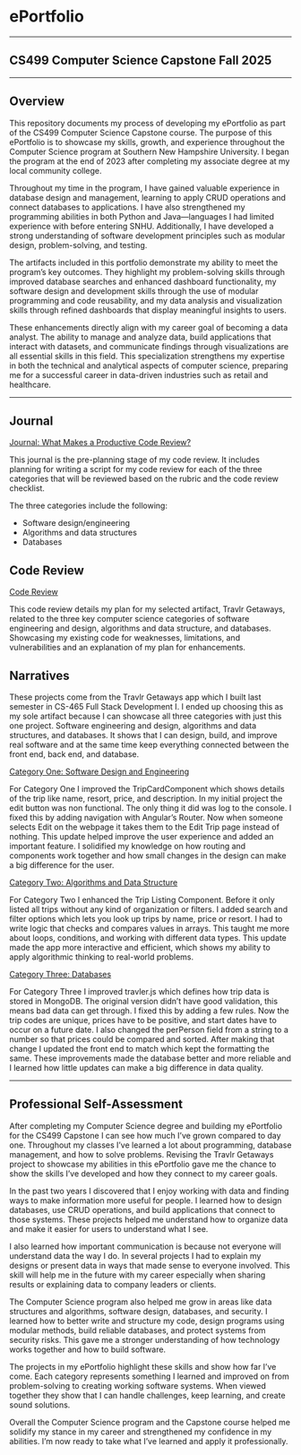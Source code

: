 # ePortfolio

---

## CS499 Computer Science Capstone Fall 2025

---

## Overview

This repository documents my process of developing my ePortfolio as part of the CS499 Computer Science Capstone course. The purpose of this ePortfolio is to showcase my skills, growth, and experience throughout the Computer Science program at Southern New Hampshire University. I began the program at the end of 2023 after completing my associate degree at my local community college.

Throughout my time in the program, I have gained valuable experience in database design and management, learning to apply CRUD operations and connect databases to applications. I have also strengthened my programming abilities in both Python and Java—languages I had limited experience with before entering SNHU. Additionally, I have developed a strong understanding of software development principles such as modular design, problem-solving, and testing.

The artifacts included in this portfolio demonstrate my ability to meet the program’s key outcomes. They highlight my problem-solving skills through improved database searches and enhanced dashboard functionality, my software design and development skills through the use of modular programming and code reusability, and my data analysis and visualization skills through refined dashboards that display meaningful insights to users.

These enhancements directly align with my career goal of becoming a data analyst. The ability to manage and analyze data, build applications that interact with datasets, and communicate findings through visualizations are all essential skills in this field. This specialization strengthens my expertise in both the technical and analytical aspects of computer science, preparing me for a successful career in data-driven industries such as retail and healthcare.

---

## Journal

[Journal: What Makes a Productive Code Review?](https://github.com/mkloc2020/CS499-ePortfolio/blob/main/Journal%201.docx)

This journal is the pre-planning stage of my code review. It includes planning for writing a script for my code review for each of the three categories that will be reviewed based on the rubric and the code review checklist.

The three categories include the following: 

- Software design/engineering
- Algorithms and data structures
- Databases

## Code Review

[Code Review](https://www.dailymotion.com/video/x9rt22q "CS499 Code Review Video")

This code review details my plan for my selected artifact, Travlr Getaways, related to the three key computer science categories of software engineering and design, algorithms and data structure, and databases. Showcasing my existing code for weaknesses, limitations, and vulnerabilities and an explanation of my plan for enhancements.


## Narratives

These projects come from the Travlr Getaways app which I built last semester in CS-465 Full Stack Development I. I ended up choosing this as my sole artifact because I can showcase all three categories with just this one project. Software engineering and design, algorithms and data structures, and databases. It shows that I can design, build, and improve real software and at the same time keep everything connected between the front end, back end, and database.

[Category One: Software Design and Engineering](https://github.com/mkloc2020/CS499-ePortfolio/blob/main/Milestone%20Two.docx)

For Category One I improved the TripCardComponent which shows details of the trip like name, resort, price, and description. In my initial project the edit button was non functional. The only thing it did was log to the console. I fixed this by adding navigation with Angular’s Router. Now when someone selects Edit on the webpage it takes them to the Edit Trip page instead of nothing. This update helped improve the user experience and added an important feature. I solidified my knowledge on how routing and components work together and how small changes in the design can make a big difference for the user. 


[Category Two: Algorithms and Data Structure](https://github.com/mkloc2020/CS499-ePortfolio/blob/main/Milestone%20Three.docx)

For Category Two I enhanced the Trip Listing Component. Before it only listed all trips without any kind of organization or filters. I added search and filter options which lets you look up trips by name, price or resort. I had to write logic that checks and compares values in arrays. This taught me more about loops, conditions, and working with different data types. This update made the app more interactive and efficient, which shows my ability to apply algorithmic thinking to real-world problems.


[Category Three: Databases](https://github.com/mkloc2020/CS499-ePortfolio/blob/main/Milestone%20Four.docx)</br>

For Category Three I improved travler.js which defines how trip data is stored in MongoDB. The original version didn’t have good validation, this means bad data can get through. I fixed this by adding a few rules. Now the trip codes are unique, prices have to be positive, and start dates have to occur on a future date. I also changed the perPerson field from a string to a number so that prices could be compared and sorted. After making that change I updated the front end to match which kept the formatting the same. These improvements made the database better and more reliable and I learned how little updates can make a big difference in data quality.

---

## Professional Self-Assessment

After completing my Computer Science degree and building my ePortfolio for the CS499 Capstone I can see how much I’ve grown compared to day one. Throughout my classes I’ve learned a lot about programming, database management, and how to solve problems. Revising the Travlr Getaways project to showcase my abilities in this ePortfolio gave me the chance to show the skills I’ve developed and how they connect to my career goals.

In the past two years I discovered that I enjoy working with data and finding ways to make information more useful for people. I learned how to design databases, use CRUD operations, and build applications that connect to those systems. These projects helped me understand how to organize data and make it easier for users to understand what I see. 

I also learned how important communication is because not everyone will understand data the way I do. In several projects I had to explain my designs or present data in ways that made sense to everyone involved. This skill will help me in the future with my career especially when sharing results or explaining data to company leaders or clients.

The Computer Science program also helped me grow in areas like data structures and algorithms, software design, databases, and security. I learned how to better write and structure my code, design programs using modular methods, build reliable databases, and protect systems from security risks. This gave me a stronger understanding of how technology works together and how to build software.

The projects in my ePortfolio highlight these skills and show how far I’ve come. Each category represents something I learned and improved on from problem-solving to creating working software systems. When viewed together they show that I can handle challenges, keep learning, and create sound solutions.

Overall the Computer Science program and the Capstone course helped me solidify my stance in my career and strengthened my confidence in my abilities. I’m now ready to take what I’ve learned and apply it professionally.

